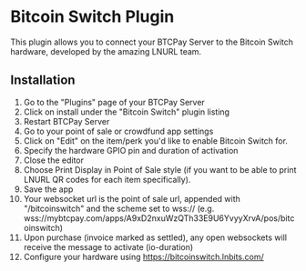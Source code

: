 ﻿# Bitcoin Switch Plugin

This plugin allows you to connect your BTCPay Server to the Bitcoin Switch hardware, developed by the amazing LNURL team.

## Installation

1. Go to the "Plugins" page of your BTCPay Server
2. Click on install under the "Bitcoin Switch" plugin listing
3. Restart BTCPay Server
4. Go to your point of sale or crowdfund app settings
5. Click on "Edit" on the item/perk you'd like to enable Bitcoin Switch for.
6. Specify the hardware GPIO pin and duration of activation 
7. Close the editor
8. Choose Print Display in Point of Sale style (if you want to be able to print LNURL QR codes for each item specifically).
9. Save the app
10. Your websocket url is the point of sale url, appended with "/bitcoinswitch" and the scheme set to wss:// (e.g. wss://mybtcpay.com/apps/A9xD2nxuWzQTh33E9U6YvyyXrvA/pos/bitcoinswitch)
11. Upon purchase (invoice marked as settled), any open websockets will receive the message to activate (io-duration)
12. Configure your hardware using https://bitcoinswitch.lnbits.com/
